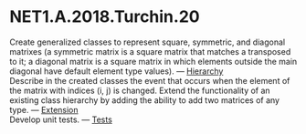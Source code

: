# NET1.A.2018.Turchin.20

Create generalized classes to represent square, symmetric, and diagonal matrixes (a symmetric matrix is a square matrix that matches a transposed to it;
  a diagonal matrix is a square matrix in which elements outside the main diagonal have default element type values). — [Hierarchy][1]  
Describe in the created classes the event that occurs when the element of the matrix with indices (i, j) is changed. Extend the functionality of an existing class hierarchy by adding the ability to add two matrices of any type.  — [Extension][2]  
Develop unit tests. — [Tests][3]

[1]: "https://github.com/TurchinAlexander/DotNetCourseTraining/tree/master/NET1.A.2018.Turchin.20/Matrixes/Matrix"
[2]: "https://github.com/TurchinAlexander/DotNetCourseTraining/blob/master/NET1.A.2018.Turchin.20/Matrixes/Matrix/MatrixExtensions.cs"
[3]: "https://github.com/TurchinAlexander/DotNetCourseTraining/blob/master/NET1.A.2018.Turchin.20/Matrixes.Tests/MatrixTests.cs"
